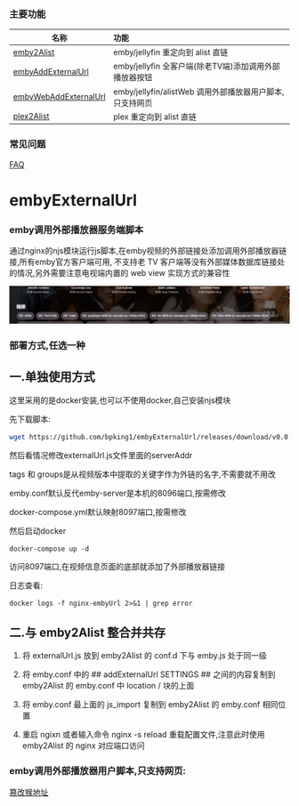 ### 主要功能
| 名称 | 功能 |
| - | :- |
| [emby2Alist](./emby2Alist/README.md) | emby/jellyfin 重定向到 alist 直链 |
| [embyAddExternalUrl](./alistWebAddExternalUrl/README.md) | emby/jellyfin 全客户端(除老TV端)添加调用外部播放器按钮 |
| [embyWebAddExternalUrl](./embyWebAddExternalUrl/README.md) | emby/jellyfin/alistWeb 调用外部播放器用户脚本,只支持网页 |
| [plex2Alist](./plex2Alist/README.md) | plex 重定向到 alist 直链 |

### 常见问题
[FAQ](./FAQ.md)

# embyExternalUrl

### emby调用外部播放器服务端脚本

通过nginx的njs模块运行js脚本,在emby视频的外部链接处添加调用外部播放器链接,所有emby官方客户端可用,
不支持老 TV 客户端等没有外部媒体数据库链接处的情况,另外需要注意电视端内置的 web view 实现方式的兼容性

![](https://raw.githubusercontent.com/bpking1/pics/main/img/Screenshot%202023-02-06%20191721.png)


### 部署方式,任选一种

## 一.单独使用方式

这里采用的是docker安装,也可以不使用docker,自己安装njs模块

先下载脚本:
```bash
wget https://github.com/bpking1/embyExternalUrl/releases/download/v0.0.1/addExternalUrl.tar.gz && mkdir -p ~/embyExternalUrl && tar -xzvf ./addExternalUrl.tar.gz -C ~/embyExternalUrl && cd ~/embyExternalUrl
```

然后看情况修改externalUrl.js文件里面的serverAddr

tags 和 groups是从视频版本中提取的关键字作为外链的名字,不需要就不用改

emby.conf默认反代emby-server是本机的8096端口,按需修改

docker-compose.yml默认映射8097端口,按需修改

然后启动docker
```
docker-compose up -d
```
访问8097端口,在视频信息页面的底部就添加了外部播放器链接

日志查看:
```
docker logs -f nginx-embyUrl 2>&1 | grep error
```

## 二.与 emby2Alist 整合并共存

1. 将 externalUrl.js 放到 emby2Alist 的 conf.d 下与 emby.js 处于同一级

2. 将 emby.conf 中的 ## addExternalUrl SETTINGS ## 之间的内容复制到 emby2Alist 的 emby.conf 中 location / 块的上面

3. 将 emby.conf 最上面的 js_import 复制到 emby2Alist 的 emby.conf 相同位置

4. 重启 ngixn 或者输入命令 nginx -s reload 重载配置文件,注意此时使用 emby2Alist 的 nginx 对应端口访问

### emby调用外部播放器用户脚本,只支持网页:

[篡改猴地址](https://greasyfork.org/zh-CN/scripts/514529)
